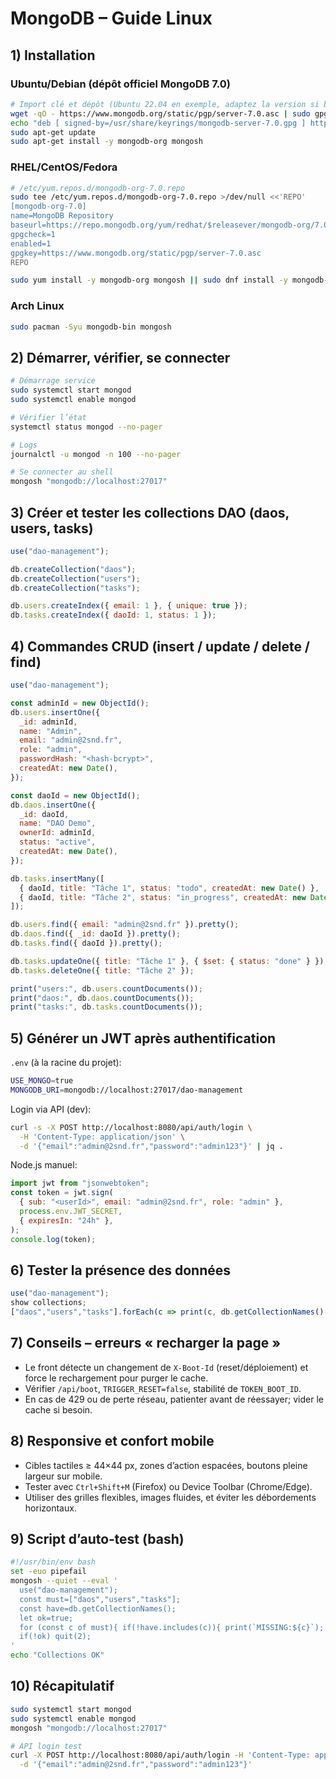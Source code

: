 # MongoDB – Guide Linux

## 1) Installation

### Ubuntu/Debian (dépôt officiel MongoDB 7.0)

```bash
# Import clé et dépôt (Ubuntu 22.04 en exemple, adaptez la version si besoin)
wget -qO - https://www.mongodb.org/static/pgp/server-7.0.asc | sudo gpg --dearmor -o /usr/share/keyrings/mongodb-server-7.0.gpg
echo "deb [ signed-by=/usr/share/keyrings/mongodb-server-7.0.gpg ] https://repo.mongodb.org/apt/ubuntu jammy/mongodb-org/7.0 multiverse" | sudo tee /etc/apt/sources.list.d/mongodb-org-7.0.list
sudo apt-get update
sudo apt-get install -y mongodb-org mongosh
```

### RHEL/CentOS/Fedora

```bash
# /etc/yum.repos.d/mongodb-org-7.0.repo
sudo tee /etc/yum.repos.d/mongodb-org-7.0.repo >/dev/null <<'REPO'
[mongodb-org-7.0]
name=MongoDB Repository
baseurl=https://repo.mongodb.org/yum/redhat/$releasever/mongodb-org/7.0/x86_64/
gpgcheck=1
enabled=1
gpgkey=https://www.mongodb.org/static/pgp/server-7.0.asc
REPO

sudo yum install -y mongodb-org mongosh || sudo dnf install -y mongodb-org mongosh
```

### Arch Linux

```bash
sudo pacman -Syu mongodb-bin mongosh
```

## 2) Démarrer, vérifier, se connecter

```bash
# Démarrage service
sudo systemctl start mongod
sudo systemctl enable mongod

# Vérifier l’état
systemctl status mongod --no-pager

# Logs
journalctl -u mongod -n 100 --no-pager

# Se connecter au shell
mongosh "mongodb://localhost:27017"
```

## 3) Créer et tester les collections DAO (daos, users, tasks)

```javascript
use("dao-management");

db.createCollection("daos");
db.createCollection("users");
db.createCollection("tasks");

db.users.createIndex({ email: 1 }, { unique: true });
db.tasks.createIndex({ daoId: 1, status: 1 });
```

## 4) Commandes CRUD (insert / update / delete / find)

```javascript
use("dao-management");

const adminId = new ObjectId();
db.users.insertOne({
  _id: adminId,
  name: "Admin",
  email: "admin@2snd.fr",
  role: "admin",
  passwordHash: "<hash-bcrypt>",
  createdAt: new Date(),
});

const daoId = new ObjectId();
db.daos.insertOne({
  _id: daoId,
  name: "DAO Demo",
  ownerId: adminId,
  status: "active",
  createdAt: new Date(),
});

db.tasks.insertMany([
  { daoId, title: "Tâche 1", status: "todo", createdAt: new Date() },
  { daoId, title: "Tâche 2", status: "in_progress", createdAt: new Date() },
]);

db.users.find({ email: "admin@2snd.fr" }).pretty();
db.daos.find({ _id: daoId }).pretty();
db.tasks.find({ daoId }).pretty();

db.tasks.updateOne({ title: "Tâche 1" }, { $set: { status: "done" } });
db.tasks.deleteOne({ title: "Tâche 2" });

print("users:", db.users.countDocuments());
print("daos:", db.daos.countDocuments());
print("tasks:", db.tasks.countDocuments());
```

## 5) Générer un JWT après authentification

`.env` (à la racine du projet):

```bash
USE_MONGO=true
MONGODB_URI=mongodb://localhost:27017/dao-management
```

Login via API (dev):

```bash
curl -s -X POST http://localhost:8080/api/auth/login \
  -H 'Content-Type: application/json' \
  -d '{"email":"admin@2snd.fr","password":"admin123"}' | jq .
```

Node.js manuel:

```javascript
import jwt from "jsonwebtoken";
const token = jwt.sign(
  { sub: "<userId>", email: "admin@2snd.fr", role: "admin" },
  process.env.JWT_SECRET,
  { expiresIn: "24h" },
);
console.log(token);
```

## 6) Tester la présence des données

```javascript
use("dao-management");
show collections;
["daos","users","tasks"].forEach(c => print(c, db.getCollectionNames().includes(c) ? "OK" : "MISSING"));
```

## 7) Conseils – erreurs « recharger la page »

- Le front détecte un changement de `X-Boot-Id` (reset/déploiement) et force le rechargement pour purger le cache.
- Vérifier `/api/boot`, `TRIGGER_RESET=false`, stabilité de `TOKEN_BOOT_ID`.
- En cas de 429 ou de perte réseau, patienter avant de réessayer; vider le cache si besoin.

## 8) Responsive et confort mobile

- Cibles tactiles ≥ 44×44 px, zones d’action espacées, boutons pleine largeur sur mobile.
- Tester avec `Ctrl+Shift+M` (Firefox) ou Device Toolbar (Chrome/Edge).
- Utiliser des grilles flexibles, images fluides, et éviter les débordements horizontaux.

## 9) Script d’auto‑test (bash)

```bash
#!/usr/bin/env bash
set -euo pipefail
mongosh --quiet --eval '
  use("dao-management");
  const must=["daos","users","tasks"];
  const have=db.getCollectionNames();
  let ok=true;
  for (const c of must){ if(!have.includes(c)){ print(`MISSING:${c}`); ok=false; } }
  if(!ok) quit(2);
'
echo "Collections OK"
```

## 10) Récapitulatif

```bash
sudo systemctl start mongod
sudo systemctl enable mongod
mongosh "mongodb://localhost:27017"

# API login test
curl -X POST http://localhost:8080/api/auth/login -H 'Content-Type: application/json' \
  -d '{"email":"admin@2snd.fr","password":"admin123"}'
```
